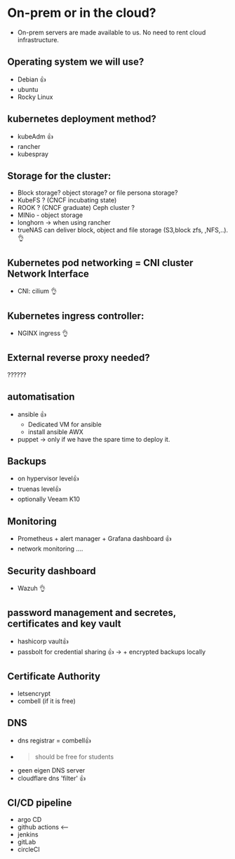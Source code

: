 # On-prem or in the cloud?
- On-prem servers are made available to us. No need to rent cloud infrastructure.

## Operating system we will use?
- Debian 👍 
- ubuntu 
- Rocky Linux

## kubernetes deployment method?
- kubeAdm 👍
- rancher 
- kubespray

## Storage for the cluster:
- Block storage? object storage? or file persona storage?
- KubeFS ? (CNCF incubating state)
- ROOK ? (CNCF graduate) Ceph cluster ?
- MINio - object storage
- longhorn -> when using rancher
- trueNAS can deliver block, object and file storage (S3,block zfs, ,NFS,..).  👌 

## Kubernetes pod networking = CNI cluster Network Interface
- CNI: cilium 👌 

## Kubernetes ingress controller:
- NGINX ingress 👌 

## External reverse proxy needed?
??????

## automatisation
- ansible 👍 
     - Dedicated VM for ansible
     - install ansible AWX
- puppet -> only if we have the spare time to deploy it.

## Backups
- on hypervisor level👍 
- truenas level👍 
- optionally Veeam K10
  
## Monitoring
- Prometheus + alert manager + Grafana dashboard 👍 
- network monitoring ....

## Security dashboard
- Wazuh 👌

## password management and secretes, certificates and key vault
- hashicorp vault👍
- passbolt for credential sharing 👍
  -> + encrypted backups locally

## Certificate Authority
- letsencrypt
- combell (if it is free)

## DNS
- dns registrar = combell👍 
- > should be free for students
- geen eigen DNS server
- cloudflare dns 'filter' 👍 

## CI/CD pipeline
- argo CD
- github actions <--
- jenkins
- gitLab
- circleCI
